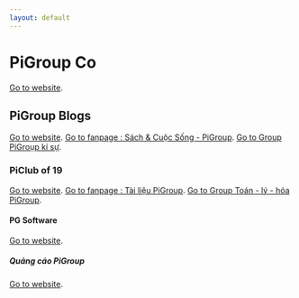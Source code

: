 ```yaml
---
layout: default
---
```

<!-- 
Text can be **bold**, _italic_, or ~~strikethrough~~.
-->
<!-- 
[Link to another page](./another-page.html).
-->

# PiGroup Co

[Go to website](http://www.pigroup.tk/).

## PiGroup Blogs

[Go to website](http://blogs.pigroup.tk/).
[Go to fanpage : Sách & Cuộc Sống - PiGroup](https://www.facebook.com/sachvacuocsongpigroup).
[Go to Group PiGroụp kí sự](https://www.facebook.com/groups/pigroupkisu).

### PiClub of 19

[Go to website](http://tailieu.pigroup.tk/).
[Go to fanpage : Tài liệu PiGroup](https://www.facebook.com/piclubof19THPT).
[Go to Group Toán - lý - hóa PiGroup](https://www.facebook.com/groups/toanlihoapigroup).

#### PG Software

[Go to website](http://software.pigroup.tk/).

##### Quảng cáo PiGroup

[Go to website](http://quangcao.pigroup.tk/).
